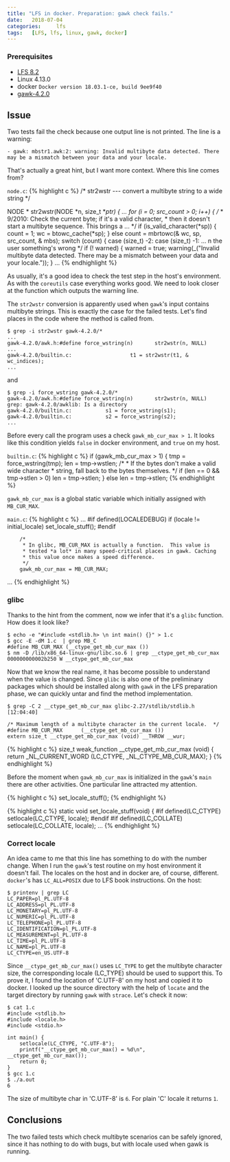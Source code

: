 ```yaml
---
title: "LFS in docker. Preparation: gawk check fails."
date:   2018-07-04
categories:     lfs
tags:   [LFS, lfs, linux, gawk, docker]
---
```


### Prerequisites
- [LFS 8.2][lfs-main]
- Linux 4.13.0
- docker `Docker version 18.03.1-ce, build 9ee9f40`
- [gawk-4.2.0][lfs-gawk]

## Issue
Two tests fail the check because one output line is not printed. The line is a warning:

```
- gawk: mbstr1.awk:2: warning: Invalid multibyte data detected. There may be a mismatch between your data and your locale.
```

That's actually a great hint, but I want more context. Where this line comes from? 

`node.c`:
{% highlight c %}
/* str2wstr --- convert a multibyte string to a wide string */

NODE *
str2wstr(NODE *n, size_t **ptr)
{
        ...
        for (i = 0; src_count > 0; i++) {
                /*
                 * 9/2010: Check the current byte; if it's a valid character,
                 * then it doesn't start a multibyte sequence. This brings a
                    ...
                 */
                if (is_valid_character(*sp)) {
                        count = 1;
                        wc = btowc_cache(*sp);
                } else
                        count = mbrtowc(& wc, sp, src_count, & mbs);
                switch (count) {
                case (size_t) -2:
                case (size_t) -1: 
                        ...
                        n the user something's wrong */
                        if (! warned) {
                                warned = true;
                                warning(_("Invalid multibyte data detected. There may be a mismatch between your data and your locale."));
                        }
...
{% endhighlight %}

As usually, it's a good idea to check the test step in the host's environment. As with the `coreutils` case everything works good. We need to look closer at the function which outputs the warning line.

The `str2wstr` conversion is apparently used when `gawk`'s input contains multibyte strings. This is exactly the case for the failed tests.  Let's find places in the code where the method is called from.

```
$ grep -i str2wstr gawk-4.2.0/*
...
gawk-4.2.0/awk.h:#define force_wstring(n)       str2wstr(n, NULL)
...
gawk-4.2.0/builtin.c:                   t1 = str2wstr(t1, & wc_indices);
...
```

and 

```
$ grep -i force_wstring gawk-4.2.0/*
gawk-4.2.0/awk.h:#define force_wstring(n)       str2wstr(n, NULL)
grep: gawk-4.2.0/awklib: Is a directory
gawk-4.2.0/builtin.c:           s1 = force_wstring(s1);
gawk-4.2.0/builtin.c:           s2 = force_wstring(s2);
...
```

Before every call the program uses a check `gawk_mb_cur_max > 1`. It looks like this condition yields `false` in docker environment, and `true` on my host.

`builtin.c`:
{% highlight c %}
        if (gawk_mb_cur_max > 1) {
                tmp = force_wstring(tmp);
                len = tmp->wstlen;
                /*
                 * If the bytes don't make a valid wide character
                 * string, fall back to the bytes themselves.
                 */
                 if (len == 0 && tmp->stlen > 0)
                         len = tmp->stlen;
        } else
                len = tmp->stlen;
{% endhighlight %}

`gawk_mb_cur_max` is a global static variable which initially assigned with `MB_CUR_MAX`. 

`main.c`:
{% highlight c %}
... 
#if defined(LOCALEDEBUG)
        if (locale != initial_locale)
                set_locale_stuff();
#endif

        /*
         * In glibc, MB_CUR_MAX is actually a function.  This value is
         * tested *a lot* in many speed-critical places in gawk. Caching
         * this value once makes a speed difference.
         */
        gawk_mb_cur_max = MB_CUR_MAX;
...
{% endhighlight %}

### glibc
Thanks to the hint from the comment, now we infer that it's a `glibc` function. How does it look like? 

```
$ echo -e "#include <stdlib.h> \n int main() {}" > 1.c
$ gcc -E -dM 1.c  | grep MB_C                          
#define MB_CUR_MAX (__ctype_get_mb_cur_max ())
$ nm -D /lib/x86_64-linux-gnu/libc.so.6 | grep __ctype_get_mb_cur_max
000000000002b250 W __ctype_get_mb_cur_max
```

Now that we know the real name, it has become possible to understand when the value is changed. Since `glibc` is also one of the preliminary packages which should be installed along with `gawk` in the LFS preparation phase, we can quickly untar and find the method implementation.

```
$ grep -C 2 __ctype_get_mb_cur_max glibc-2.27/stdlib/stdlib.h                                                                                            [12:04:40]

/* Maximum length of a multibyte character in the current locale.  */
#define MB_CUR_MAX      (__ctype_get_mb_cur_max ())
extern size_t __ctype_get_mb_cur_max (void) __THROW __wur;

```

{% highlight c %}
size_t
weak_function
__ctype_get_mb_cur_max (void)
{
  return _NL_CURRENT_WORD (LC_CTYPE, _NL_CTYPE_MB_CUR_MAX);
}
{% endhighlight %}

Before the moment when `gawk_mb_cur_max` is initialized in the `gawk`'s `main` there are other activities. One particular line attracted my attention.

{% highlight c %}
        set_locale_stuff();
{% endhighlight %}

{% highlight c %}
static void
set_locale_stuff(void)
{
#if defined(LC_CTYPE)
        setlocale(LC_CTYPE, locale);
#endif
#if defined(LC_COLLATE)
        setlocale(LC_COLLATE, locale);
...
{% endhighlight %}

### Correct locale
An idea came to me that this line has something to do with the number change. When I run the `gawk`'s test routine on my host environment it doesn't fail. The locales on the host and in docker are, of course, different. `docker`'s has `LC_ALL=POSIX` due to LFS book instructions. On the host: 

```
$ printenv | grep LC
LC_PAPER=pl_PL.UTF-8
LC_ADDRESS=pl_PL.UTF-8
LC_MONETARY=pl_PL.UTF-8
LC_NUMERIC=pl_PL.UTF-8
LC_TELEPHONE=pl_PL.UTF-8
LC_IDENTIFICATION=pl_PL.UTF-8
LC_MEASUREMENT=pl_PL.UTF-8
LC_TIME=pl_PL.UTF-8
LC_NAME=pl_PL.UTF-8
LC_CTYPE=en_US.UTF-8
```

Since `__ctype_get_mb_cur_max()` uses `LC_TYPE` to get the multibyte character size, the corresponding locale (LC_TYPE) should be used to support this. To prove it, I found the location of 'C.UTF-8' on my host and copied it to docker. I looked up the source directory with the help of `locate` and the target directory by running `gawk` with `strace`. Let's check it now:

```
$ cat 1.c
#include <stdlib.h> 
#include <locale.h>
#include <stdio.h> 

int main() {
    setlocale(LC_CTYPE, "C.UTF-8");
    printf("__ctype_get_mb_cur_max() = %d\n", __ctype_get_mb_cur_max());
    return 0;
}
$ gcc 1.c
$ ./a.out
6
```
The size of multibyte char in 'C.UTF-8' is `6`. For plain 'C' locale it returns `1`.

## Conclusions
The two failed tests which check multibyte scenarios can be safely ignored, since it has nothing to do with bugs, but with locale used when gawk is running.

[lfs-main]: http://www.linuxfromscratch.org/lfs/view/8.2/
[lfs-gawk]: http://www.linuxfromscratch.org/lfs/view/8.2/chapter05/gawk.html
